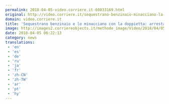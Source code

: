 ```yaml
---
permalink: 2018-04-05-video.corriere.it-60033169.html
original: http://video.corriere.it/sequestrano-benzinaio-minacciano-la-doppietta-arrestati-rapinatori-tangenziale/0bca2e74-3892-11e8-88e7-5b815ecb2975
domain: video.corriere.it
title: 'Sequestrano benzinaio e lo minacciano con la doppietta: arrestati i rapinatori della tangenziale - Corriere TV'
image: http://images2.corriereobjects.it/methode_image/Video/2018/04/05/Interni/Foto%20Interni%20-%20Trattate/cattura-kdac--656x492corriere-web-nazionale_512x384_fb.jpg
date: 2018-04-05 06:22:13
category: news
translations: 
 - 'en'
 - 'es'
 - 'de'
 - 'ru'
 - 'ja'
 - 'fr'
 - 'zh-CN'
 - 'zh-TW'
 - 'ar'
 - 'pt'
 - 'hy'
---
```



